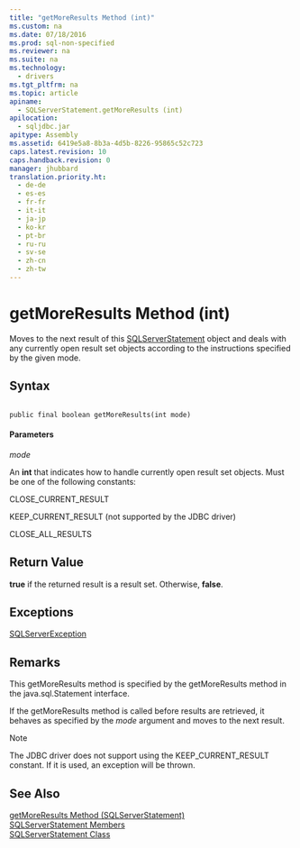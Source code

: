```yaml
---
title: "getMoreResults Method (int)"
ms.custom: na
ms.date: 07/18/2016
ms.prod: sql-non-specified
ms.reviewer: na
ms.suite: na
ms.technology: 
  - drivers
ms.tgt_pltfrm: na
ms.topic: article
apiname: 
  - SQLServerStatement.getMoreResults (int)
apilocation: 
  - sqljdbc.jar
apitype: Assembly
ms.assetid: 6419e5a8-8b3a-4d5b-8226-95865c52c723
caps.latest.revision: 10
caps.handback.revision: 0
manager: jhubbard
translation.priority.ht: 
  - de-de
  - es-es
  - fr-fr
  - it-it
  - ja-jp
  - ko-kr
  - pt-br
  - ru-ru
  - sv-se
  - zh-cn
  - zh-tw
---
```

# getMoreResults Method (int)
  Moves to the next result of this [SQLServerStatement](../content/SQLServerStatement-Class.md) object and deals with any currently open result set objects according to the instructions specified by the given mode.  
  
## Syntax  
  
```  
  
public final boolean getMoreResults(int mode)  
```  
  
#### Parameters  
 *mode*  
  
 An **int** that indicates how to handle currently open result set objects. Must be one of the following constants:  
  
 CLOSE_CURRENT_RESULT  
  
 KEEP_CURRENT_RESULT (not supported by the JDBC driver)  
  
 CLOSE_ALL_RESULTS  
  
## Return Value  
 **true** if the returned result is a result set. Otherwise, **false**.  
  
## Exceptions  
 [SQLServerException](../content/SQLServerException-Class.md)  
  
## Remarks  
 This getMoreResults method is specified by the getMoreResults method in the java.sql.Statement interface.  
  
 If the getMoreResults method is called before results are retrieved, it behaves as specified by the *mode* argument and moves to the next result.  
  
> [!NOTE]  
>  The JDBC driver does not support using the KEEP_CURRENT_RESULT constant. If it is used, an exception will be thrown.  
  
## See Also  
 [getMoreResults Method &#40;SQLServerStatement&#41;](../content/getMoreResults-Method--SQLServerStatement-.md)   
 [SQLServerStatement Members](../content/SQLServerStatement-Members.md)   
 [SQLServerStatement Class](../content/SQLServerStatement-Class.md)  
  
  
